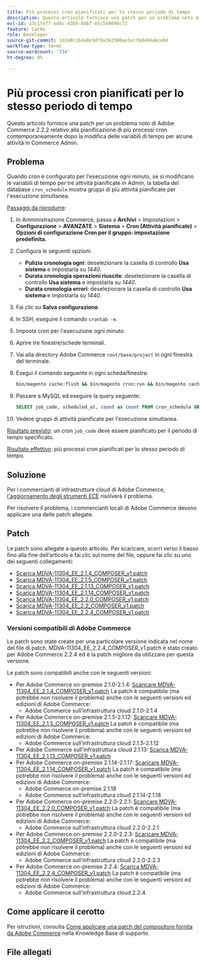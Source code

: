 ```yaml
---
title: Più processi cron pianificati per lo stesso periodo di tempo
description: Questo articolo fornisce una patch per un problema noto di Adobe Commerce 2.2.2 relativo alla pianificazione di più processi cron contemporaneamente dopo la modifica delle variabili di tempo per alcune attività in Commerce Admin.
exl-id: a3c1fe77-ed4c-43b5-8d6f-e5c549096c73
feature: Cache
role: Developer
source-git-commit: 1d2e0c1b4a8e3d79a362500ee3ec7bde84a6ce0d
workflow-type: tm+mt
source-wordcount: '734'
ht-degree: 0%

---
```


# Più processi cron pianificati per lo stesso periodo di tempo

Questo articolo fornisce una patch per un problema noto di Adobe Commerce 2.2.2 relativo alla pianificazione di più processi cron contemporaneamente dopo la modifica delle variabili di tempo per alcune attività in Commerce Admin.

## Problema

Quando cron è configurato per l&#39;esecuzione ogni minuto, se si modificano le variabili di tempo per tre attività pianificate in Admin, la tabella del database `cron_schedule` mostra gruppi di più attività pianificate per l&#39;esecuzione simultanea.

<u>Passaggi da riprodurre</u>:

1. In Amministrazione Commerce, passa a **Archivi** > Impostazioni > **Configurazione** > **AVANZATE** > **Sistema** > **Cron (Attività pianificate)** > **Opzioni di configurazione Cron per il gruppo: impostazione predefinita.**
1. Configura le seguenti opzioni:
   * **Pulizia cronologia ogni**: deselezionare la casella di controllo **Usa sistema** e impostarla su *1440*.
   * **Durata cronologia operazioni riuscite**: deselezionare la casella di controllo **Usa sistema** e impostarla su *1440*.
   * **Durata cronologia errori**: deselezionare la casella di controllo **Usa sistema** e impostarla su *1440*.

1. Fai clic su **Salva configurazione**.
1. In SSH, eseguire il comando `crontab -e`.
1. Imposta cron per l&#39;esecuzione ogni minuto.
1. Aprire tre finestre/schede terminali.
1. Vai alla directory Adobe Commerce `root/base/project` in ogni finestra del terminale.
1. Esegui il comando seguente in ogni scheda/finestra:

   ```bash
   bin/magento cache:flush && bin/magento cron:run && bin/magento cache:flush && bin/magento cron:run
   ```

1. Passare a MySQL ed eseguire la query seguente:

   ```sql
   SELECT job_code, scheduled_at, count as count FROM cron_schedule GROUP BY job_code, scheduled_at HAVING count > 1 ORDER BY scheduled_at;
   ```

1. Vedere gruppi di attività pianificate per l&#39;esecuzione simultanea.

<u>Risultato previsto</u>: un cron `job_code` deve essere pianificato per il periodo di tempo specificato.

<u>Risultato effettivo</u>: più processi cron pianificati per lo stesso periodo di tempo.

## Soluzione

Per i commercianti di infrastrutture cloud di Adobe Commerce, [l&#39;aggiornamento degli strumenti ECE](https://experienceleague.adobe.com/docs/commerce-cloud-service/user-guide/dev-tools/ece-tools/update-package.html) risolverà il problema.

Per risolvere il problema, i commercianti locali di Adobe Commerce devono applicare una delle patch allegate.

## Patch

Le patch sono allegate a questo articolo. Per scaricare, scorri verso il basso fino alla fine dell’articolo e fai clic sul nome del file, oppure fai clic su uno dei seguenti collegamenti:

* [Scarica MDVA-11304\_EE\_2.1.4\_COMPOSER\_v1.patch](assets/MDVA-11304_EE_2.1.4_COMPOSER_v1.patch.zip)
* [Scarica MDVA-11304\_EE\_2.1.5\_COMPOSER\_v1.patch](assets/MDVA-11304_EE_2.1.5_COMPOSER_v1.patch.zip)
* [Scarica MDVA-11304\_EE\_2.1.13\_COMPOSER\_v1.patch](assets/MDVA-11304_EE_2.1.13_COMPOSER_v1.patch.zip)
* [Scarica MDVA-11304\_EE\_2.1.14\_COMPOSER\_v1.patch](assets/MDVA-11304_EE_2.1.14_COMPOSER_v1.patch.zip)
* [Scarica MDVA-11304\_EE\_2.2.0\_COMPOSER\_v1.patch](assets/MDVA-11304_EE_2.2.0_COMPOSER_v1.patch.zip)
* [Scarica MDVA-11304\_EE\_2.2\_COMPOSER\_v1.patch](assets/MDVA-11304_EE_2.2.2_COMPOSER_v1.patch.zip)
* [Scarica MDVA-11304\_EE\_2.2.4\_COMPOSER\_v1.patch](assets/MDVA-11304_EE_2.2.4_COMPOSER_v1.patch.zip)

### Versioni compatibili di Adobe Commerce

Le patch sono state create per una particolare versione indicata nel nome del file di patch. MDVA-11304\_EE\_2.2.4\_COMPOSER\_v1.patch è stato creato per Adobe Commerce 2.2.4 ed è la patch migliore da utilizzare per questa versione.

Le patch sono compatibili anche con le seguenti versioni:

* Per Adobe Commerce on-premise 2.1.0-2.1.4: [Scaricare MDVA-11304\_EE\_2.1.4\_COMPOSER\_v1.patch](assets/MDVA-11304_EE_2.1.4_COMPOSER_v1.patch.zip) La patch è compatibile (ma potrebbe non risolvere il problema) anche con le seguenti versioni ed edizioni di Adobe Commerce:
   * Adobe Commerce sull’infrastruttura cloud 2.1.0-2.1.4
* Per Adobe Commerce on-premise 2.1.5-2.1.12: [Scaricare MDVA-11304\_EE\_2.1.5\_COMPOSER\_v1.patch](assets/MDVA-11304_EE_2.1.5_COMPOSER_v1.patch.zip) La patch è compatibile (ma potrebbe non risolvere il problema) anche con le seguenti versioni ed edizioni di Adobe Commerce:
   * Adobe Commerce sull’infrastruttura cloud 2.1.5-2.1.12
* Per Adobe Commerce sull&#39;infrastruttura cloud 2.1.13: [Scarica MDVA-11304\_EE\_2.1.13\_COMPOSER\_v1.patch](assets/MDVA-11304_EE_2.1.13_COMPOSER_v1.patch.zip)
* Per Adobe Commerce on-premise 2.1.14-2.1.17: [Scaricare MDVA-11304\_EE\_2.1.14\_COMPOSER\_v1.patch](assets/MDVA-11304_EE_2.1.14_COMPOSER_v1.patch.zip) La patch è compatibile (ma potrebbe non risolvere il problema) anche con le seguenti versioni ed edizioni di Adobe Commerce:
   * Adobe Commerce on-premise 2.1.18
   * Adobe Commerce sull’infrastruttura cloud 2.1.14-2.1.18
* Per Adobe Commerce on-premise 2.2.0-2.2.1: [Scaricare MDVA-11304\_EE\_2.2.0\_COMPOSER\_v1.patch](assets/MDVA-11304_EE_2.2.0_COMPOSER_v1.patch.zip) La patch è compatibile (ma potrebbe non risolvere il problema) anche con le seguenti versioni ed edizioni di Adobe Commerce:
   * Adobe Commerce sull’infrastruttura cloud 2.2.0-2.2.1
* Per Adobe Commerce on-premise 2.2.0-2.2.3: [Scaricare MDVA-11304\_EE\_2.2\_COMPOSER\_v1.patch](assets/MDVA-11304_EE_2.2.2_COMPOSER_v1.patch.zip) La patch è compatibile (ma potrebbe non risolvere il problema) anche con le seguenti versioni ed edizioni di Adobe Commerce:
   * Adobe Commerce sull’infrastruttura cloud 2.2.0-2.2.3
* Per Adobe Commerce on-premise 2.2.4: [Scarica MDVA-11304\_EE\_2.2.4\_COMPOSER\_v1.patch](assets/MDVA-11304_EE_2.2.4_COMPOSER_v1.patch.zip) La patch è compatibile (ma potrebbe non risolvere il problema) anche con le seguenti versioni ed edizioni di Adobe Commerce:
   * Adobe Commerce sull’infrastruttura cloud 2.2.4

## Come applicare il cerotto

Per istruzioni, consulta [Come applicare una patch del compositore fornita da Adobe Commerce](/help/how-to/general/how-to-apply-a-composer-patch-provided-by-magento.md) nella Knowledge Base di supporto.

## File allegati
